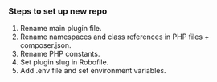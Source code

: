 ### Steps to set up new repo

1. Rename main plugin file.
2. Rename namespaces and class references in PHP files + composer.json.
3. Rename PHP constants.
4. Set plugin slug in Robofile.
5. Add .env file and set environment variables.